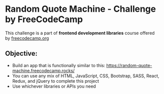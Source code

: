 # Random Quote Machine - Challenge by FreeCodeCamp
This challenge is a part of **frontend development libraries** course offered by [freecodecamp.org](https://www.freecodecamp.org/learn/front-end-development-libraries/front-end-development-libraries-projects/build-a-random-quote-machine)
## Objective:
 - Build an app that is functionally similar to this: https://random-quote-machine.freecodecamp.rocks/
 - You can use any mix of HTML, JavaScript, CSS, Bootstrap, SASS, React, Redux, and jQuery to complete this project
 - Use whichever libraries or APIs you need
